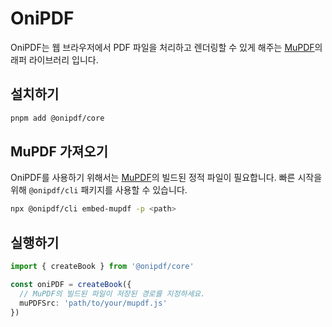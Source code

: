 # OniPDF

OniPDF는 웹 브라우저에서 PDF 파일을 처리하고 렌더링할 수 있게 해주는 [MuPDF](https://github.com/ArtifexSoftware/mupdf.js)의 래퍼 라이브러리 입니다.  

## 설치하기
```bash
pnpm add @onipdf/core
```

## MuPDF 가져오기

OniPDF를 사용하기 위해서는 [MuPDF](https://github.com/ArtifexSoftware/mupdf.js)의 빌드된 정적 파일이 필요합니다. 빠른 시작을 위해 ```@onipdf/cli``` 패키지를 사용할 수 있습니다.
```bash
npx @onipdf/cli embed-mupdf -p <path>
```

## 실행하기
```ts
import { createBook } from '@onipdf/core'

const oniPDF = createBook({
  // MuPDF의 빌드된 파일이 저장된 경로를 지정하세요.
  muPDFSrc: 'path/to/your/mupdf.js'
})
```